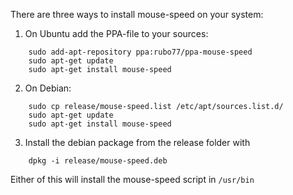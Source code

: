 There are three ways to install mouse-speed on your system:

1. On Ubuntu add the PPA-file to your sources:
```
    sudo add-apt-repository ppa:rubo77/ppa-mouse-speed
    sudo apt-get update
    sudo apt-get install mouse-speed
```
2. On Debian:
```
    sudo cp release/mouse-speed.list /etc/apt/sources.list.d/
    sudo apt-get update
    sudo apt-get install mouse-speed
```  
3. Install the debian package from the release folder with
```
    dpkg -i release/mouse-speed.deb
```   
Either of this will install the mouse-speed script in `/usr/bin`
